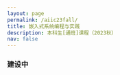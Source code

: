 ```yaml
---
layout: page
permalink: /aiic23fall/
title: 嵌入式系统编程与实践
description: 本科生[通班]课程（2023秋）
nav: false
---
```


### 建设中